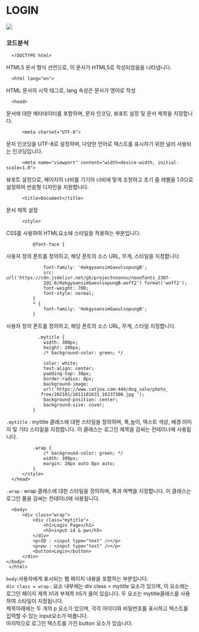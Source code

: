 # LOGIN

<div>
  <img src=https://github.com/Joo-Veloper/NB/assets/134623719/57b60a45-ebd9-43e4-9911-32c51648f67e>

        
### 코드분석
     
      <!DOCTYPE html>
HTML5 문서 형식 선언으로, 이 문서가 HTML5로 작성되었음을 나타냅니다.
      
      <html lang="en">
HTML 문서의 시작 태그로, lang 속성은 문서가 영어로 작성

      <head>
문서에 대한 메타데이터를 포함하며, 문자 인코딩, 뷰포트 설정 및 문서 제목을 지정합니다.

          <meta charset="UTF-8">
문자 인코딩을 UTF-8로 설정하며, 다양한 언어로 텍스트를 표시하기 위한 널리 사용되는 인코딩입니다.

          <meta name="viewport" content="width=device-width, initial-scale=1.0">
뷰포트 설정으로, 페이지의 너비를 기기의 너비에 맞게 조정하고 초기 줌 레벨을 1.0으로 설정하여 반응형 디자인을 지원합니다.

          <title>Document</title>
문서 제목 설정
        
          <style>
CSS를 사용하여 HTML요소에 스타일을 적용하는 부분입니다.
          
              @font-face {
사용자 정의 폰트를 정의하고, 해당 폰트의 소스 URL, 무게, 스타일을 지정합니다.
              
                  font-family: 'HakgyoansimGaeulsopungB';
                  src: url('https://cdn.jsdelivr.net/gh/projectnoonnu/noonfonts_2307-      
                  2@1.0/HakgyoansimGaeulsopungB.woff2') format('woff2');
                  font-weight: 700;
                  font-style: normal;
              }
              * {
                  font-family: 'HakgyoansimGaeulsopungB';
              }
사용자 정의 폰트를 정의하고, 해당 폰트의 소스 URL, 무게, 스타일 지정합니다.
              
                .mytitle {
                  width: 300px;
                  height: 200px;
                  /* background-color: green; */
      
                  color: white;
                  text-align: center;
                  padding-top: 30px;
                  border-radius: 8px;
                  background-image:         
                  url('https://www.catjoa.com:444/dog_sale/photo_
                 free/202101/1611101631_16337300.jpg ');
                  background-position: center;
                  background-size: cover;
              }
`.mytitle` : mytitle 클래스에 대한 스타일을 정의하며, 폭,높이, 텍스트 색상, 배경 이미지 및 기타 스타일을 지정합니다. 이 클래스는 로그인 제목을 감싸는 컨테이너에 사용됩니다.
                    
              .wrap {
                  /* background-color: green; */
                  width: 300px;
                  margin: 20px auto 0px auto;
              }      
          </style>
      </head>
`.wrap` : wrap 클래스에 대한 스타일을 정의하며, 폭과 여백을 지정합니다. 이 클래스는 로그인 폼을 감싸는 컨테이너에 사용됩니다.
     
      <body>
          <div class="wrap">
              <div class="mytitle">
                  <h1>Login Page</h1>
                  <h5>input id & pw</h5>
              </div>
              <p>ID : <input type="text" /></p>
              <p>pw : <input type="text" /></p>
              <button>Login</button>
          </div>
    </body>
     </html>
`body`:사용자에게 표시되는 웹 페이지 내용을 포함하는 부분입니다.</br>
`div class = wrap` : 요소 내부에는  div class = mytitle 요소가 있으며, 이 요소에는 로그인 페이지 제목 h1과  부제목 h5가 들어 있습니다. 두 요소는 mytitle클래스를 사용하여 스타일이 지정됩니다.</br>
제목아래에는 두 개의 p 요소가 있으며, 각각 아이디와 비밀번호를 표시하고 텍스트를 입력할 수 있는 input요소가 따릅니다.</br>
마지막으로 로그인 텍스트를 가진 button 요소가 있습니다.</br>

   
</div>
